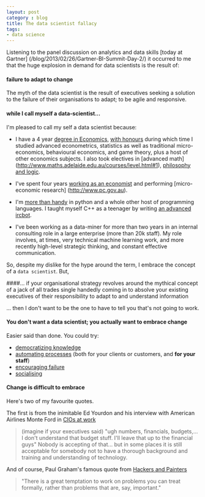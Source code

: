 ```yaml
---
layout: post
category : blog
title: The data scientist fallacy
tags:
- data science
---
```


Listening to the panel discussion on analytics and data skills [today at Gartner]
(/blog/2013/02/26/Gartner-BI-Summit-Day-2/) it occurred to me that the huge explosion in demand for
data scientists is the result of:

#### failure to adapt to change

The myth of the data scientist is the result of executives seeking a solution to the failure of their
organisations to adapt; to be agile and responsive.

#### while I call myself a data-scientist...

I'm pleased to call my self a data scientist because:

* I have a 4 year [degree in Economics](http://www.adelaide.edu.au/degree-finder/bec_becon.html),
[with honours](http://www.adelaide.edu.au/degree-finder/hec_hbec.html) during which time I studied advanced
econometrics, statistics as well as traditional micro-economics, behavioural economics, and game theory, plus a
host of other economics subjects. I also took electives in [advanced math]
(http://www.maths.adelaide.edu.au/courses/level.html#1), [philosophy and logic](http://www.hss.adelaide.edu.au/philosophy/ug/).

* I've spent four years [working as an economist](http://www.treasury.gov.au) and performing [micro-economic research]
(http://www.pc.gov.au).

* I'm [more than handy](https://github.com/xlfe) in python and a whole other host of programming languages. I taught myself
C++ as a teenager by writing [an advanced ircbot](http://sourceforge.net/projects/dsnx).

* I've been working as a data-miner for more than two years in an internal consulting role in a large enterprise (more than
20k staff). My role involves, at times, very technical machine learning work, and more recently high-level
strategic thinking, and constant effective communication.

So, despite my dislike for the hype around the term, I embrace the concept of a `data scientist`. But,

####... if your organisational strategy revolves around the mythical concept of a jack of all trades single handedly coming in to absolve your existing executives of their responsibility to adapt to and understand information

... then I don't want to be the one to have to tell you that's not going to work.

#### You don't want a data scientist; you actually want to embrace change

Easier said than done. You could try:

* [democratizing knowledge](http://en.wikipedia.org/wiki/Democratization_of_knowledge) 
* [automating processes](http://en.wikipedia.org/wiki/Business_process_automation) (both for your clients or customers, and **for your staff**)
* [encouraging failure](http://techblog.netflix.com/2012/07/chaos-monkey-released-into-wild.html)
* [socialising](http://en.wikipedia.org/wiki/Enterprise_social_networking)

#### Change is difficult to embrace

Here's two of my favourite quotes.

The first is from the inimitable Ed Yourdon and his interview with American Airlines Monte Ford in
 [CIOs at work](http://www.amazon.com/CIOs-at-Work-Ed-Yourdon/dp/1430235543)

> (imagine if your executives said) "ugh numbers, financials, budgets,...
I don't understand that budget stuff. I'll leave that up to the financial guys"
Nobody is accepting of that... but in some places it is still acceptable for somebody not to have
a thorough background and training and understanding of technology.

And of course, Paul Graham's famous quote from [Hackers and Painters](http://www.paulgraham.com/hp.html)

> "There is a great temptation to work on problems you can treat formally,
rather than problems that are, say, important."







